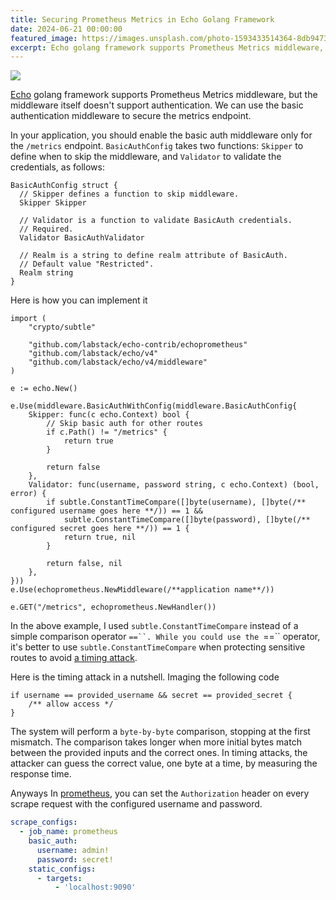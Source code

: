 ```yaml
---
title: Securing Prometheus Metrics in Echo Golang Framework
date: 2024-06-21 00:00:00
featured_image: https://images.unsplash.com/photo-1593433514364-8db94732d06d
excerpt: Echo golang framework supports Prometheus Metrics middleware, but the middleware itself doesn't support authentication. We can use the basic authentication middleware to secure the metrics endpoint.
---
```


![](https://images.unsplash.com/photo-1593433514364-8db94732d06d)

[Echo](https://echo.labstack.com/) golang framework supports Prometheus Metrics middleware, but the middleware itself doesn't support authentication. We can use the basic authentication middleware to secure the metrics endpoint.

In your application, you should enable the basic auth middleware only for the `/metrics` endpoint. `BasicAuthConfig` takes two functions: `Skipper` to define when to skip the middleware, and `Validator` to validate the credentials, as follows:

```golang
BasicAuthConfig struct {
  // Skipper defines a function to skip middleware.
  Skipper Skipper

  // Validator is a function to validate BasicAuth credentials.
  // Required.
  Validator BasicAuthValidator

  // Realm is a string to define realm attribute of BasicAuth.
  // Default value "Restricted".
  Realm string
}
```

Here is how you can implement it

```golang
import (
	"crypto/subtle"

	"github.com/labstack/echo-contrib/echoprometheus"
	"github.com/labstack/echo/v4"
	"github.com/labstack/echo/v4/middleware"
)

e := echo.New()

e.Use(middleware.BasicAuthWithConfig(middleware.BasicAuthConfig{
	Skipper: func(c echo.Context) bool {
		// Skip basic auth for other routes
		if c.Path() != "/metrics" {
			return true
		}

		return false
	},
	Validator: func(username, password string, c echo.Context) (bool, error) {
		if subtle.ConstantTimeCompare([]byte(username), []byte(/** configured username goes here **/)) == 1 &&
			subtle.ConstantTimeCompare([]byte(password), []byte(/** configured secret goes here **/)) == 1 {
			return true, nil
		}

		return false, nil
	},
}))
e.Use(echoprometheus.NewMiddleware(/**application name**/))

e.GET("/metrics", echoprometheus.NewHandler())
```

In the above example, I used `subtle.ConstantTimeCompare` instead of a simple comparison operator `==``. While you could use the `==`` operator, it's better to use `subtle.ConstantTimeCompare` when protecting sensitive routes to avoid [a timing attack](https://en.wikipedia.org/wiki/Timing_attack).

Here is the timing attack in a nutshell. Imaging the following code

```golang
if username == provided_username && secret == provided_secret {
	/** allow access */
}
```

The system will perform a `byte-by-byte` comparison, stopping at the first mismatch. The comparison takes longer when more initial bytes match between the provided inputs and the correct ones. In timing attacks, the attacker can guess the correct value, one byte at a time, by measuring the response time.

Anyways In [prometheus](https://prometheus.io/), you can set the `Authorization` header on every scrape request with the configured username and password.

```yaml
scrape_configs:
  - job_name: prometheus
	basic_auth:
	  username: admin!
	  password: secret!
    static_configs:
      - targets:
          - 'localhost:9090'
```
